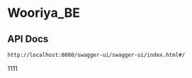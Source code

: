 # Wooriya_BE

## API Docs
```markdown
http://localhost:8080/swagger-ui/swagger-ui/index.html#/
```


1111